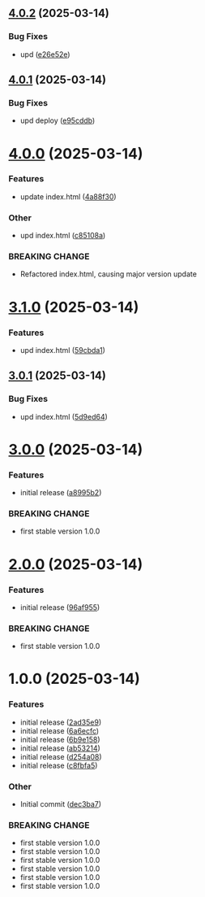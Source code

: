 ## [4.0.2](https://github.com/maksim201281/releases/compare/v4.0.1...v4.0.2) (2025-03-14)

### Bug Fixes

- upd ([e26e52e](https://github.com/maksim201281/releases/commit/e26e52eca598ca95b892a88563203cddfae20e50))

## [4.0.1](https://github.com/maksim201281/releases/compare/v4.0.0...v4.0.1) (2025-03-14)

### Bug Fixes

- upd deploy ([e95cddb](https://github.com/maksim201281/releases/commit/e95cddb1a2e964f2de96179763db853cded7c530))

# [4.0.0](https://github.com/maksim201281/releases/compare/v3.1.0...v4.0.0) (2025-03-14)

### Features

- update index.html ([4a88f30](https://github.com/maksim201281/releases/commit/4a88f30aa2b088106079384bb98250d3e4da3f2e))

### Other

- upd index.html ([c85108a](https://github.com/maksim201281/releases/commit/c85108ac23af3822b79e2c99e50f81b78ed8b47f))

### BREAKING CHANGE

- Refactored index.html, causing major version update

# [3.1.0](https://github.com/maksim201281/releases/compare/v3.0.1...v3.1.0) (2025-03-14)

### Features

- upd index.html ([59cbda1](https://github.com/maksim201281/releases/commit/59cbda1cd3ac17466fe9457fef1bb98a8e6e9c99))

## [3.0.1](https://github.com/maksim201281/releases/compare/v3.0.0...v3.0.1) (2025-03-14)

### Bug Fixes

- upd index.html ([5d9ed64](https://github.com/maksim201281/releases/commit/5d9ed64fdac7f5f17797b879f88378b5d1381a8e))

# [3.0.0](https://github.com/maksim201281/releases/compare/v2.0.0...v3.0.0) (2025-03-14)

### Features

- initial release ([a8995b2](https://github.com/maksim201281/releases/commit/a8995b2fe465449d48a493fa712273140297bf0e))

### BREAKING CHANGE

- first stable version 1.0.0

# [2.0.0](https://github.com/maksim201281/releases/compare/v1.0.0...v2.0.0) (2025-03-14)

### Features

- initial release ([96af955](https://github.com/maksim201281/releases/commit/96af955c8ce4a0b80f871353ac2d4bfd63f2a24d))

### BREAKING CHANGE

- first stable version 1.0.0

# 1.0.0 (2025-03-14)

### Features

- initial release ([2ad35e9](https://github.com/maksim201281/releases/commit/2ad35e910b3b17a639d5a0db55d5da4fe3104a8e))
- initial release ([6a6ecfc](https://github.com/maksim201281/releases/commit/6a6ecfc3be89c7532b8bdbae3e5bdd8f6fe0c95f))
- initial release ([6b9e158](https://github.com/maksim201281/releases/commit/6b9e1586013b5138594f042fbf27996fab6c7cf6))
- initial release ([ab53214](https://github.com/maksim201281/releases/commit/ab53214bfb7f9c75a4a70deb32ab4eadfa530b2d))
- initial release ([d254a08](https://github.com/maksim201281/releases/commit/d254a0839bba299545033197516950721010b1d0))
- initial release ([c8fbfa5](https://github.com/maksim201281/releases/commit/c8fbfa57ab53191c9dcd9c460e1c8ab4da02d09e))

### Other

- Initial commit ([dec3ba7](https://github.com/maksim201281/releases/commit/dec3ba726d96814695bb0a2832727ac9ac8a3f00))

### BREAKING CHANGE

- first stable version 1.0.0
- first stable version 1.0.0
- first stable version 1.0.0
- first stable version 1.0.0
- first stable version 1.0.0
- first stable version 1.0.0
